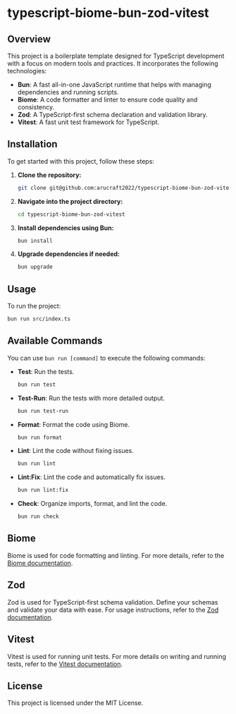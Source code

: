 # typescript-biome-bun-zod-vitest

## Overview

This project is a boilerplate template designed for TypeScript development with a focus on modern tools and practices. It incorporates the following technologies:

- **Bun**: A fast all-in-one JavaScript runtime that helps with managing dependencies and running scripts.
- **Biome**: A code formatter and linter to ensure code quality and consistency.
- **Zod**: A TypeScript-first schema declaration and validation library.
- **Vitest**: A fast unit test framework for TypeScript.

## Installation

To get started with this project, follow these steps:

1. **Clone the repository:**

   ```bash
   git clone git@github.com:arucraft2022/typescript-biome-bun-zod-vitest.git
   ```

2. **Navigate into the project directory:**

   ```bash
   cd typescript-biome-bun-zod-vitest
   ```

3. **Install dependencies using Bun:**

   ```bash
   bun install
   ```

4. **Upgrade dependencies if needed:**

   ```bash
   bun upgrade
   ```

## Usage

To run the project:

```bash
bun run src/index.ts
```

## Available Commands

You can use `bun run [command]` to execute the following commands:

- **Test**: Run the tests.
  
  ```bash
  bun run test
  ```

- **Test-Run**: Run the tests with more detailed output.

  ```bash
  bun run test-run
  ```

- **Format**: Format the code using Biome.

  ```bash
  bun run format
  ```

- **Lint**: Lint the code without fixing issues.

  ```bash
  bun run lint
  ```

- **Lint:Fix**: Lint the code and automatically fix issues.

  ```bash
  bun run lint:fix
  ```

- **Check**: Organize imports, format, and lint the code.

  ```bash
  bun run check
  ```

## Biome

Biome is used for code formatting and linting. For more details, refer to the [Biome documentation](https://biomejs.dev/ja/).

## Zod

Zod is used for TypeScript-first schema validation. Define your schemas and validate your data with ease. For usage instructions, refer to the [Zod documentation](https://zod.dev/).

## Vitest

Vitest is used for running unit tests. For more details on writing and running tests, refer to the [Vitest documentation](https://vitest.dev/).

## License

This project is licensed under the MIT License.
